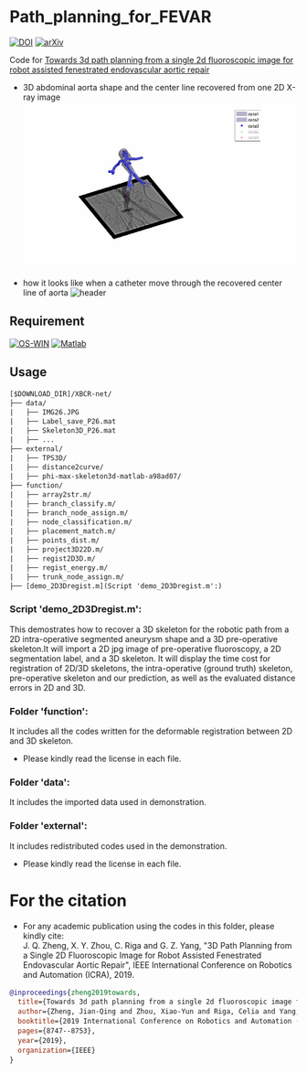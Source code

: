 # Path_planning_for_FEVAR
[![DOI](https://img.shields.io/badge/DOI-10.1109%2FICRA.2019.8793918-darkyellow)](https://ieeexplore.ieee.org/abstract/document/8793918/)
[![arXiv](https://img.shields.io/badge/arXiv-1809.05955-b31b1b.svg)](https://arxiv.org/abs/1809.05955)

Code for [Towards 3d path planning from a single 2d fluoroscopic image for robot assisted fenestrated endovascular aortic repair](https://ieeexplore.ieee.org/abstract/document/8793918)

* 3D abdominal aorta shape and the center line recovered from one 2D X-ray image
![header](imgs/demo-recover.gif)

* how it looks like when a catheter move through the recovered center line of aorta
![header](imgs/demo-visual.gif)


## Requirement
[![OS-WIN](https://img.shields.io/badge/OS-Windows%7CLinux-darkblue)]()
[![Matlab](https://img.shields.io/badge/Matlab-R2016a%7CR2017a-blue)](https://www.mathworks.com/products/matlab.html)

## Usage
```
[$DOWNLOAD_DIR]/XBCR-net/           
├── data/
|   ├── IMG26.JPG
|   ├── Label_save_P26.mat
|   ├── Skeleton3D_P26.mat
|   ├── ...
├── external/
|   ├── TPS3D/
|   ├── distance2curve/
|   ├── phi-max-skeleton3d-matlab-a98ad07/
├── function/
|   ├── array2str.m/
|   ├── branch_classify.m/
|   ├── branch_node_assign.m/
|   ├── node_classification.m/
|   ├── placement_match.m/
|   ├── points_dist.m/
|   ├── project3D22D.m/
|   ├── regist2D3D.m/
|   ├── regist_energy.m/
|   ├── trunk_node_assign.m/
├── [demo_2D3Dregist.m](Script 'demo_2D3Dregist.m':)
```

### Script 'demo_2D3Dregist.m':
This demostrates how to recover a 3D skeleton for the robotic path from a 2D intra-operative segmented aneurysm shape and a 3D pre-operative skeleton.It will import a 2D jpg image of pre-operative fluoroscopy, a 2D segmentation label, and a 3D skeleton. It will display the time cost for registration of 2D/3D skeletons, the intra-operative (ground truth) skeleton, pre-operative skeleton and our prediction, as well as the evaluated distance errors in 2D and 3D.

### Folder 'function':
It includes all the codes written for the deformable registration between 2D and 3D skeleton.
* Please kindly read the license in each file.

### Folder 'data':
It includes the imported data used in demonstration.

### Folder 'external':
It includes redistributed codes used in the demonstration.
* Please kindly read the license in each file.

# For the citation
* For any academic publication using the codes in this folder, please kindly cite:<br />
  J. Q. Zheng, X. Y. Zhou, C. Riga and G. Z. Yang, "3D Path Planning from a Single 2D Fluoroscopic Image for Robot Assisted Fenestrated   Endovascular Aortic Repair", IEEE International Conference on Robotics and Automation (ICRA), 2019.
```bibtex
@inproceedings{zheng2019towards,
  title={Towards 3d path planning from a single 2d fluoroscopic image for robot assisted fenestrated endovascular aortic repair},
  author={Zheng, Jian-Qing and Zhou, Xiao-Yun and Riga, Celia and Yang, Guang-Zhong},
  booktitle={2019 International Conference on Robotics and Automation (ICRA)},
  pages={8747--8753},
  year={2019},
  organization={IEEE}
}
```
